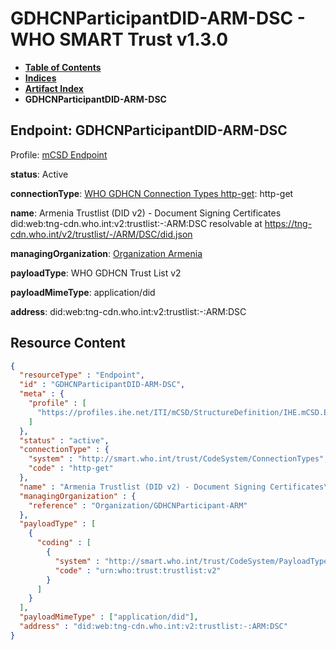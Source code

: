 # GDHCNParticipantDID-ARM-DSC - WHO SMART Trust v1.3.0

* [**Table of Contents**](toc.md)
* [**Indices**](indices.md)
* [**Artifact Index**](artifacts.md)
* **GDHCNParticipantDID-ARM-DSC**

## Endpoint: GDHCNParticipantDID-ARM-DSC

Profile: [mCSD Endpoint](https://profiles.ihe.net/ITI/mCSD/4.0.0/StructureDefinition-IHE.mCSD.Endpoint.html)

**status**: Active

**connectionType**: [WHO GDHCN Connection Types http-get](CodeSystem-ConnectionTypes.md#ConnectionTypes-http-get): http-get

**name**: Armenia Trustlist (DID v2) - Document Signing Certificates did:web:tng-cdn.who.int:v2:trustlist:-:ARM:DSC resolvable at https://tng-cdn.who.int/v2/trustlist/-/ARM/DSC/did.json

**managingOrganization**: [Organization Armenia](Organization-GDHCNParticipant-ARM.md)

**payloadType**: WHO GDHCN Trust List v2

**payloadMimeType**: application/did

**address**: did:web:tng-cdn.who.int:v2:trustlist:-:ARM:DSC



## Resource Content

```json
{
  "resourceType" : "Endpoint",
  "id" : "GDHCNParticipantDID-ARM-DSC",
  "meta" : {
    "profile" : [
      "https://profiles.ihe.net/ITI/mCSD/StructureDefinition/IHE.mCSD.Endpoint"
    ]
  },
  "status" : "active",
  "connectionType" : {
    "system" : "http://smart.who.int/trust/CodeSystem/ConnectionTypes",
    "code" : "http-get"
  },
  "name" : "Armenia Trustlist (DID v2) - Document Signing Certificates\ndid:web:tng-cdn.who.int:v2:trustlist:-:ARM:DSC\nresolvable at https://tng-cdn.who.int/v2/trustlist/-/ARM/DSC/did.json",
  "managingOrganization" : {
    "reference" : "Organization/GDHCNParticipant-ARM"
  },
  "payloadType" : [
    {
      "coding" : [
        {
          "system" : "http://smart.who.int/trust/CodeSystem/PayloadTypes",
          "code" : "urn:who:trust:trustlist:v2"
        }
      ]
    }
  ],
  "payloadMimeType" : ["application/did"],
  "address" : "did:web:tng-cdn.who.int:v2:trustlist:-:ARM:DSC"
}

```
